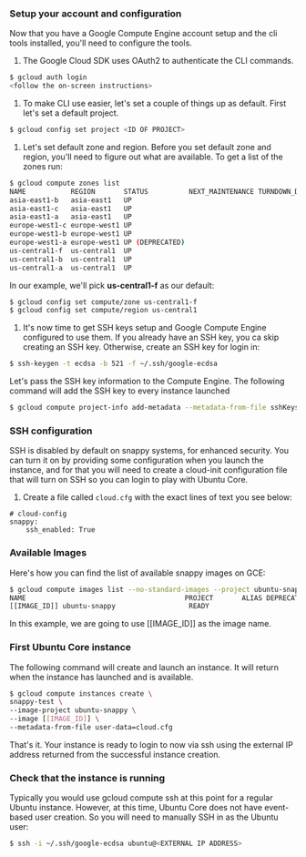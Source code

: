 ### Setup your account and configuration

Now that you have a Google Compute Engine account setup and the cli tools installed, you'll need to configure the tools.

1. The Google Cloud SDK uses OAuth2 to authenticate the CLI commands.
```sh
$ gcloud auth login
<follow the on-screen instructions>
```

1. To make CLI use easier, let's set a couple of things up as default. First let's set a default project.
```sh
$ gcloud config set project <ID OF PROJECT>
```

1. Let's set default zone and region. Before you set default zone and region, you'll need to figure out what are
available. To get a list of the zones run:

```sh
$ gcloud compute zones list
NAME           REGION       STATUS          NEXT_MAINTENANCE TURNDOWN_DATE
asia-east1-b   asia-east1   UP
asia-east1-c   asia-east1   UP
asia-east1-a   asia-east1   UP
europe-west1-c europe-west1 UP
europe-west1-b europe-west1 UP
europe-west1-a europe-west1 UP (DEPRECATED)
us-central1-f  us-central1  UP
us-central1-b  us-central1  UP
us-central1-a  us-central1  UP
```

In our example, we'll pick **us-central1-f** as our default:
```sh
$ gcloud config set compute/zone us-central1-f
$ gcloud config set compute/region us-central1
```

1. It's now time to get SSH keys setup and Google Compute Engine configured to use them. If you already have an SSH key, you ca
 skip creating an SSH key. Otherwise, create an SSH key for login in:
```sh
$ ssh-keygen -t ecdsa -b 521 -f ~/.ssh/google-ecdsa
```

Let's pass the SSH key information to the Compute Engine. The following command will add the SSH key to every instance launched
```sh
$ gcloud compute project-info add-metadata --metadata-from-file sshKeys=~/.ssh/google-ecdsa.pub
```

### SSH configuration

SSH is disabled by default on snappy systems, for enhanced security. You can turn it on by providing some configuration
when you launch the instance, and for that you will need to create a cloud-init configuration file that will turn on SSH
so you can login to play with Ubuntu Core.

1. Create a file called `cloud.cfg` with the exact lines of text you see below:
```
# cloud-config
snappy:
    ssh_enabled: True
```

### Available Images
Here's how you can find the list of available snappy images on GCE:
```sh
$ gcloud compute images list --no-standard-images --project ubuntu-snappy
NAME                                       PROJECT       ALIAS DEPRECATED STATUS
[[IMAGE_ID]] ubuntu-snappy                  READY
```

In this example, we are going to use [[IMAGE_ID]] as the image name.

### First Ubuntu Core instance

 The following command will create and launch an instance. It will return when the instance has launched and is available.
 ```sh
$ gcloud compute instances create \
snappy-test \
--image-project ubuntu-snappy \
--image [[IMAGE_ID]] \
--metadata-from-file user-data=cloud.cfg
```

That's it. Your instance is ready to login to now via ssh using the external IP address returned from the successful instance creation.

### Check that the instance is running

Typically you would use gcloud compute ssh <name> at this point for a regular Ubuntu instance. However, at this time,
Ubuntu Core does not have event-based user creation. So you will need to manually SSH in as the Ubuntu user:
```sh
$ ssh -i ~/.ssh/google-ecdsa ubuntu@<EXTERNAL IP ADDRESS>
```

